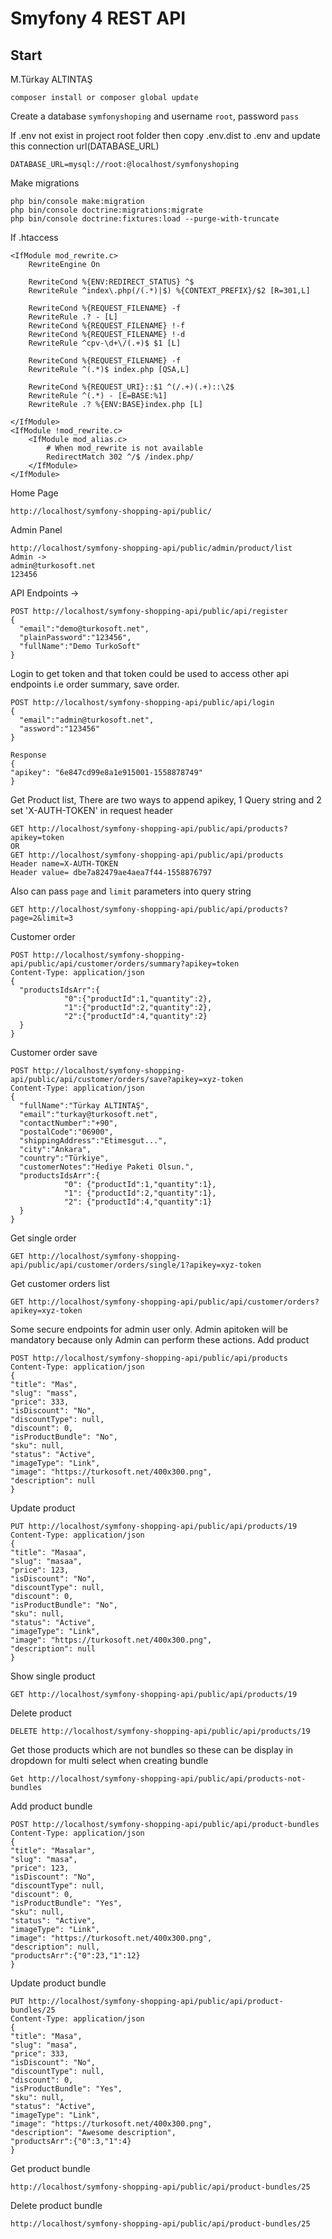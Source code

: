 # Smyfony 4 REST API

## Start

M.Türkay ALTINTAŞ
```
composer install or composer global update
```
Create a database ```symfonyshoping``` and username ```root```, password ```pass```

If .env not exist in project root folder then copy .env.dist to .env and update this connection url(DATABASE_URL)
```
DATABASE_URL=mysql://root:@localhost/symfonyshoping
```
Make migrations
```
php bin/console make:migration
php bin/console doctrine:migrations:migrate
php bin/console doctrine:fixtures:load --purge-with-truncate
```

If .htaccess
```
<IfModule mod_rewrite.c>
    RewriteEngine On
    
    RewriteCond %{ENV:REDIRECT_STATUS} ^$
    RewriteRule ^index\.php(/(.*)|$) %{CONTEXT_PREFIX}/$2 [R=301,L]
    
    RewriteCond %{REQUEST_FILENAME} -f
    RewriteRule .? - [L]
    RewriteCond %{REQUEST_FILENAME} !-f
    RewriteCond %{REQUEST_FILENAME} !-d
    RewriteRule ^cpv-\d+\/(.+)$ $1 [L]

    RewriteCond %{REQUEST_FILENAME} -f
    RewriteRule ^(.*)$ index.php [QSA,L]
    
    RewriteCond %{REQUEST_URI}::$1 ^(/.+)(.+)::\2$
    RewriteRule ^(.*) - [E=BASE:%1]
    RewriteRule .? %{ENV:BASE}index.php [L]

</IfModule>
<IfModule !mod_rewrite.c>
    <IfModule mod_alias.c>
        # When mod_rewrite is not available 
        RedirectMatch 302 ^/$ /index.php/
    </IfModule>
</IfModule>
```
Home Page
```
http://localhost/symfony-shopping-api/public/
```

Admin Panel
```
http://localhost/symfony-shopping-api/public/admin/product/list
Admin ->
admin@turkosoft.net
123456
```

API Endpoints ->
```
POST http://localhost/symfony-shopping-api/public/api/register
{
  "email":"demo@turkosoft.net",
  "plainPassword":"123456",
  "fullName":"Demo TurkoSoft"
}
```
Login to get token and that token could be used to access other api endpoints i.e order summary, save order.
```
POST http://localhost/symfony-shopping-api/public/api/login
{
  "email":"admin@turkosoft.net",
  "assword":"123456"
}

Response
{
"apikey": "6e847cd99e8a1e915001-1558878749"
}
```
Get Product list, There are two ways to append apikey, 1 Query string and 2 set 'X-AUTH-TOKEN' in request header
```
GET http://localhost/symfony-shopping-api/public/api/products?apikey=token
OR
GET http://localhost/symfony-shopping-api/public/api/products
Header name=X-AUTH-TOKEN
Header value= dbe7a82479ae4aea7f44-1558876797
```
Also can pass ```page``` and ```limit``` parameters into query string
```
GET http://localhost/symfony-shopping-api/public/api/products?page=2&limit=3
```
Customer order
```
POST http://localhost/symfony-shopping-api/public/api/customer/orders/summary?apikey=token
Content-Type: application/json
{
  "productsIdsArr":{
            "0":{"productId":1,"quantity":2},
            "1":{"productId":2,"quantity":2},
            "2":{"productId":4,"quantity":2}
  }
}
```
Customer order save
```
POST http://localhost/symfony-shopping-api/public/api/customer/orders/save?apikey=xyz-token
Content-Type: application/json
{
  "fullName":"Türkay ALTINTAŞ",
  "email":"turkay@turkosoft.net",
  "contactNumber":"+90",
  "postalCode":"06900",
  "shippingAddress":"Etimesgut...",
  "city":"Ankara",
  "country":"Türkiye",
  "customerNotes":"Hediye Paketi Olsun.",
  "productsIdsArr":{
            "0": {"productId":1,"quantity":1},
            "1": {"productId":2,"quantity":1},
            "2": {"productId":4,"quantity":1}
  }
}
```
Get single order
```
GET http://localhost/symfony-shopping-api/public/api/customer/orders/single/1?apikey=xyz-token
```
Get customer orders list
```
GET http://localhost/symfony-shopping-api/public/api/customer/orders?apikey=xyz-token
```
Some secure endpoints for admin user only. Admin apitoken will be mandatory because only Admin can perform these actions.
Add product
```
POST http://localhost/symfony-shopping-api/public/api/products
Content-Type: application/json
{
"title": "Mas",
"slug": "mass",
"price": 333,
"isDiscount": "No",
"discountType": null,
"discount": 0,
"isProductBundle": "No",
"sku": null,
"status": "Active",
"imageType": "Link",
"image": "https://turkosoft.net/400x300.png",
"description": null
}
```
Update product
```
PUT http://localhost/symfony-shopping-api/public/api/products/19
Content-Type: application/json
{
"title": "Masaa",
"slug": "masaa",
"price": 123,
"isDiscount": "No",
"discountType": null,
"discount": 0,
"isProductBundle": "No",
"sku": null,
"status": "Active",
"imageType": "Link",
"image": "https://turkosoft.net/400x300.png",
"description": null
}
````
Show single product
```
GET http://localhost/symfony-shopping-api/public/api/products/19
```
Delete product
```
DELETE http://localhost/symfony-shopping-api/public/api/products/19
```
Get those products which are not bundles so these can be display in dropdown for multi select when creating bundle
```
Get http://localhost/symfony-shopping-api/public/api/products-not-bundles
```
Add product bundle
```
POST http://localhost/symfony-shopping-api/public/api/product-bundles
Content-Type: application/json
{
"title": "Masalar",
"slug": "masa",
"price": 123,
"isDiscount": "No",
"discountType": null,
"discount": 0,
"isProductBundle": "Yes",
"sku": null,
"status": "Active",
"imageType": "Link",
"image": "https://turkosoft.net/400x300.png",
"description": null,
"productsArr":{"0":23,"1":12}
}
```
Update product bundle
```
PUT http://localhost/symfony-shopping-api/public/api/product-bundles/25
Content-Type: application/json
{
"title": "Masa",
"slug": "masa",
"price": 333,
"isDiscount": "No",
"discountType": null,
"discount": 0,
"isProductBundle": "Yes",
"sku": null,
"status": "Active",
"imageType": "Link",
"image": "https://turkosoft.net/400x300.png",
"description": "Awesome description",
"productsArr":{"0":3,"1":4}
}
```
Get product bundle
```
http://localhost/symfony-shopping-api/public/api/product-bundles/25
```
Delete product bundle
```
http://localhost/symfony-shopping-api/public/api/product-bundles/25
```
